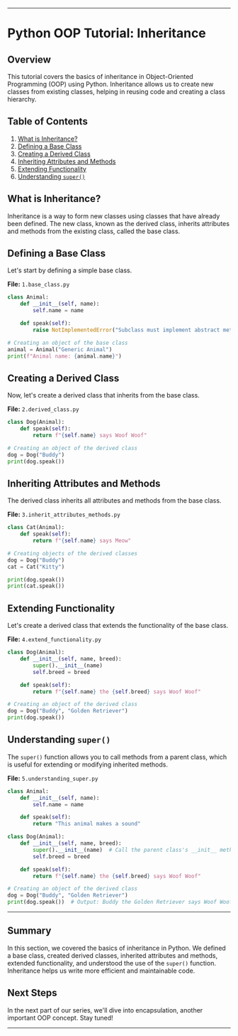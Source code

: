
---

# Python OOP Tutorial: Inheritance

## Overview
This tutorial covers the basics of inheritance in Object-Oriented Programming (OOP) using Python. Inheritance allows us to create new classes from existing classes, helping in reusing code and creating a class hierarchy.

## Table of Contents
1. [What is Inheritance?](#what-is-inheritance)
2. [Defining a Base Class](#defining-a-base-class)
3. [Creating a Derived Class](#creating-a-derived-class)
4. [Inheriting Attributes and Methods](#inheriting-attributes-and-methods)
5. [Extending Functionality](#extending-functionality)
6. [Understanding `super()`](#understanding-super)

## What is Inheritance?
Inheritance is a way to form new classes using classes that have already been defined. The new class, known as the derived class, inherits attributes and methods from the existing class, called the base class.

## Defining a Base Class
Let's start by defining a simple base class.

**File:** `1.base_class.py`
```python
class Animal:
    def __init__(self, name):
        self.name = name

    def speak(self):
        raise NotImplementedError("Subclass must implement abstract method")

# Creating an object of the base class
animal = Animal("Generic Animal")
print(f"Animal name: {animal.name}")
```

## Creating a Derived Class
Now, let's create a derived class that inherits from the base class.

**File:** `2.derived_class.py`
```python
class Dog(Animal):
    def speak(self):
        return f"{self.name} says Woof Woof"

# Creating an object of the derived class
dog = Dog("Buddy")
print(dog.speak())
```

## Inheriting Attributes and Methods
The derived class inherits all attributes and methods from the base class.

**File:** `3.inherit_attributes_methods.py`
```python
class Cat(Animal):
    def speak(self):
        return f"{self.name} says Meow"

# Creating objects of the derived classes
dog = Dog("Buddy")
cat = Cat("Kitty")

print(dog.speak())
print(cat.speak())
```

## Extending Functionality
Let's create a derived class that extends the functionality of the base class.

**File:** `4.extend_functionality.py`
```python
class Dog(Animal):
    def __init__(self, name, breed):
        super().__init__(name)
        self.breed = breed

    def speak(self):
        return f"{self.name} the {self.breed} says Woof Woof"

# Creating an object of the derived class
dog = Dog("Buddy", "Golden Retriever")
print(dog.speak())
```

## Understanding `super()`
The `super()` function allows you to call methods from a parent class, which is useful for extending or modifying inherited methods.

**File:** `5.understanding_super.py`
```python
class Animal:
    def __init__(self, name):
        self.name = name

    def speak(self):
        return "This animal makes a sound"

class Dog(Animal):
    def __init__(self, name, breed):
        super().__init__(name)  # Call the parent class's __init__ method
        self.breed = breed

    def speak(self):
        return f"{self.name} the {self.breed} says Woof Woof"

# Creating an object of the derived class
dog = Dog("Buddy", "Golden Retriever")
print(dog.speak())  # Output: Buddy the Golden Retriever says Woof Woof
```

---

## Summary
In this section, we covered the basics of inheritance in Python. We defined a base class, created derived classes, inherited attributes and methods, extended functionality, and understood the use of the `super()` function. Inheritance helps us write more efficient and maintainable code.

## Next Steps
In the next part of our series, we'll dive into encapsulation, another important OOP concept. Stay tuned!

---
